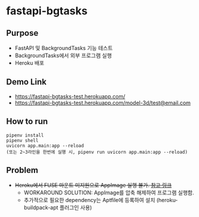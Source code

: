 # fastapi-bgtasks

## Purpose

* FastAPI 및 BackgroundTasks 기능 테스트
* BackgroundTasks에서 외부 프로그램 실행
* Heroku 배포

## Demo Link

* https://fastapi-bgtasks-test.herokuapp.com/
* https://fastapi-bgtasks-test.herokuapp.com/model-3d/test@email.com

## How to run

```
pipenv install
pipenv shell
uvicorn app.main:app --reload
(또는 2~3라인을 한번에 실행 시, pipenv run uvicorn app.main:app --reload)
```

## Problem

* ~~Heroku에서 FUSE 마운트 미지원으로 AppImage 실행 불가. [참고 링크](https://pelson.github.io/2017/heroku_fuse_mount/)~~
    * WORKAROUND SOLUTION: AppImage를 압축 해제하여 프로그램 실행함.
    * 추가적으로 필요한 dependency는 Aptfile에 등록하여 설치 (heroku-buildpack-apt 플러그인 사용)
